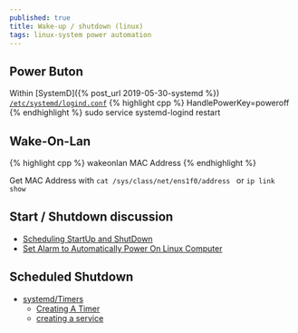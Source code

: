 ```yaml
---
published: true
title: Wake-up / shutdown (linux)
tags: linux-system power automation
---
```

> 

## Power Buton
Within [SystemD]({% post_url 2019-05-30-systemd %}) [`/etc/systemd/logind.conf`](/etc/systemd/logind.conf)
{% highlight cpp %}
HandlePowerKey=poweroff
{% endhighlight %}
sudo service systemd-logind restart

## Wake-On-Lan
{% highlight cpp %}
wakeonlan MAC Address
{% endhighlight %}

Get MAC Address with `cat /sys/class/net/ens1f0/address ` or `ip link show` 
  
## Start / Shutdown discussion
- [Scheduling StartUp and ShutDown](https://askubuntu.com/questions/83685/scheduling-startup-and-shutdown)
- [Set Alarm to Automatically Power On Linux Computer](https://www.maketecheasier.com/alarm-automatically-power-on-linux/)
  
## Scheduled Shutdown
- [systemd/Timers](https://wiki.archlinux.org/index.php/Systemd/Timers#As_a_cron_replacement)
	- [Creating A Timer](https://linuxhint.com/cron_systemd_timer/)
    - [creating a service](https://linuxhint.com/systemd_unit_file_service/)
